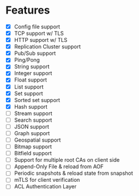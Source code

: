 # Features

- [x] Config file support
- [x] TCP support w/ TLS
- [x] HTTP support w/ TLS
- [x] Replication Cluster support
- [x] Pub/Sub support
- [x] Ping/Pong
- [x] String support
- [x] Integer support
- [x] Float support
- [x] List support
- [x] Set support
- [x] Sorted set support
- [x] Hash support
- [ ] Stream support
- [ ] Search support
- [ ] JSON support
- [ ] Graph support
- [ ] Geospatial support
- [ ] Bitmap support
- [ ] Bitfield support
- [ ] Support for multiple root CAs on client side
- [ ] Append-Only File & reload from AOF
- [ ] Periodic snapshots & reload state from snapshot
- [ ] mTLS for client verification
- [ ] ACL Authentication Layer